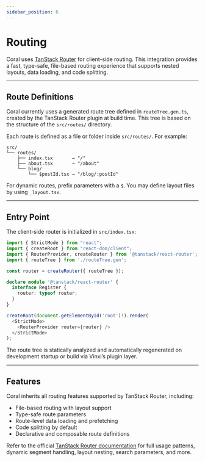 ```yaml
---
sidebar_position: 6
---
```


# Routing

Coral uses [TanStack Router](https://tanstack.com/router/latest) for client-side routing. This integration provides a fast, type-safe, file-based routing experience that supports nested layouts, data loading, and code splitting.

---

## Route Definitions

Coral currently uses a generated route tree defined in `routeTree.gen.ts`, created by the TanStack Router plugin at build time. This tree is based on the structure of the `src/routes/` directory.

Each route is defined as a file or folder inside `src/routes/`. For example:

```
src/
└── routes/
    ├── index.tsx       → "/"
    ├── about.tsx       → "/about"
    └── blog/
        └── $postId.tsx → "/blog/:postId"
```

For dynamic routes, prefix parameters with a `$`. You may define layout files by using `_layout.tsx`.

---

## Entry Point

The client-side router is initialized in `src/index.tsx`:

```ts
import { StrictMode } from "react";
import { createRoot } from "react-dom/client";
import { RouterProvider, createRouter } from '@tanstack/react-router';
import { routeTree } from './routeTree.gen';

const router = createRouter({ routeTree });

declare module '@tanstack/react-router' {
  interface Register {
    router: typeof router;
  }
}

createRoot(document.getElementById('root')!).render(
  <StrictMode>
    <RouterProvider router={router} />
  </StrictMode>
);
```

The route tree is statically analyzed and automatically regenerated on development startup or build via Vinxi’s plugin layer.

---

## Features

Coral inherits all routing features supported by TanStack Router, including:

* File-based routing with layout support
* Type-safe route parameters
* Route-level data loading and prefetching
* Code splitting by default
* Declarative and composable route definitions

Refer to the official [TanStack Router documentation](https://tanstack.com/router/latest) for full usage patterns, dynamic segment handling, layout nesting, search parameters, and more.